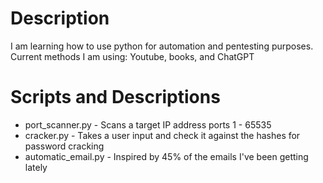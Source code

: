 # Description 
I am learning how to use python for automation and pentesting purposes. Current methods I am using: Youtube, books, and ChatGPT
# Scripts and Descriptions 
+ port_scanner.py - Scans a target IP address ports 1 - 65535
+ cracker.py - Takes a user input and check it against the hashes for password cracking
+ automatic_email.py - Inspired by 45% of the emails I've been getting lately 